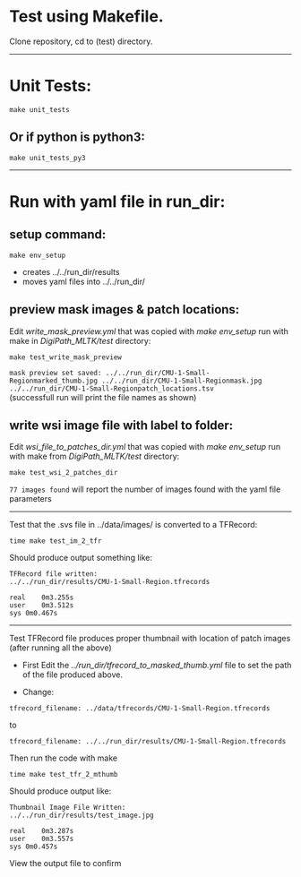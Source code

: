 # Test using Makefile.
Clone repository, cd to (test) directory.

****
# Unit Tests:
```
make unit_tests
```
## Or if python is python3:
```
make unit_tests_py3
```

****
# Run with yaml file in run_dir:
## setup command:
```
make env_setup
```
- creates ../../run_dir/results 
- moves yaml files into ../../run_dir/

## preview mask images & patch locations:
Edit _write_mask_preview.yml_ that was copied with _make env_setup_
run with make in _DigiPath_MLTK/test_ directory:
```
make test_write_mask_preview

```
`mask preview set saved:
	../../run_dir/CMU-1-Small-Regionmarked_thumb.jpg
	../../run_dir/CMU-1-Small-Regionmask.jpg
	../../run_dir/CMU-1-Small-Regionpatch_locations.tsv` <br>
(successfull run will print the file names as shown)

## write wsi image file with label to folder:
Edit _wsi_file_to_patches_dir.yml_ that was copied with _make env_setup_
run with make from _DigiPath_MLTK/test_ directory:
```
make test_wsi_2_patches_dir
```
`77 images found`
will report the number of images found with the yaml file parameters

****
Test that the .svs file in ../data/images/ is converted to a TFRecord:
```
time make test_im_2_tfr
```
Should produce output something like:
```
TFRecord file written:
../../run_dir/results/CMU-1-Small-Region.tfrecords

real	0m3.255s
user	0m3.512s
sys	0m0.467s
```

****
Test TFRecord file produces proper thumbnail with location of patch images (after running all the above)
- First Edit the *../run_dir/tfrecord_to_masked_thumb.yml* file to set the path of the file produced above.

- Change:
```
tfrecord_filename: ../data/tfrecords/CMU-1-Small-Region.tfrecords
``` 
to
```
tfrecord_filename: ../../run_dir/results/CMU-1-Small-Region.tfrecords
```

Then run the code with make
```
time make test_tfr_2_mthumb
````
Should produce output like:
```
Thumbnail Image File Written:
../../run_dir/results/test_image.jpg

real	0m3.287s
user	0m3.557s
sys	0m0.457s
```
View the output file to confirm

